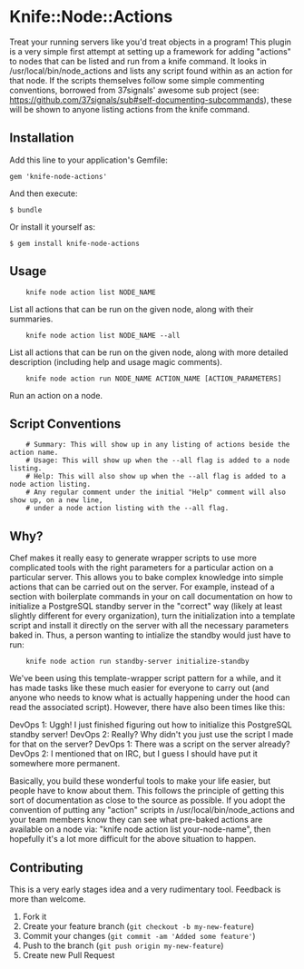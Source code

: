# Knife::Node::Actions

Treat your running servers like you'd treat objects in a program! This plugin is a very simple first attempt at setting up a framework for adding "actions" to nodes that can be listed and run from a knife command. It looks in /usr/local/bin/node_actions and lists any script found within as an action for that node. If the scripts themselves follow some simple commenting conventions, borrowed from 37signals' awesome sub project (see: https://github.com/37signals/sub#self-documenting-subcommands), these will be shown to anyone listing actions from the knife command.

## Installation

Add this line to your application's Gemfile:

    gem 'knife-node-actions'

And then execute:

    $ bundle

Or install it yourself as:

    $ gem install knife-node-actions

## Usage

```console
	knife node action list NODE_NAME
```

List all actions that can be run on the given node, along with their summaries.

```console
	knife node action list NODE_NAME --all
```

List all actions that can be run on the given node, along with more detailed description (including help and usage magic comments).

```console
	knife node action run NODE_NAME ACTION_NAME [ACTION_PARAMETERS]
```

Run an action on a node.

## Script Conventions

```
	# Summary: This will show up in any listing of actions beside the action name.
	# Usage: This will show up when the --all flag is added to a node listing.
	# Help: This will also show up when the --all flag is added to a node action listing.
	# Any regular comment under the initial "Help" comment will also show up, on a new line,
	# under a node action listing with the --all flag.
```

## Why?

Chef makes it really easy to generate wrapper scripts to use more complicated tools with the right parameters for a particular action on a particular server. This allows you to bake complex knowledge into simple actions that can be carried out on the server. For example, instead of a section with boilerplate commands in your on call documentation on how to initialize a PostgreSQL standby server in the "correct" way (likely at least slightly different for every organization), turn the initialization into a template script and install it directly on the server with all the necessary parameters baked in. Thus, a person wanting to intialize the standby would just have to run:

```console
	knife node action run standby-server initialize-standby
```

We've been using this template-wrapper script pattern for a while, and it has made tasks like these much easier for everyone to carry out (and anyone who needs to know what is actually happening under the hood can read the associated script). However, there have also been times like this:

DevOps 1: Uggh! I just finished figuring out how to initialize this PostgreSQL standby server!
DevOps 2: Really? Why didn't you just use the script I made for that on the server?
DevOps 1: There was a script on the server already?
DevOps 2: I mentioned that on IRC, but I guess I should have put it somewhere more permanent.

Basically, you build these wonderful tools to make your life easier, but people have to know about them. This follows the principle of getting this sort of documentation as close to the source as possible. If you adopt the convention of putting any "action" scripts in /usr/local/bin/node_actions and your team members know they can see what pre-baked actions are available on a node via: "knife node action list your-node-name", then hopefully it's a lot more difficult for the above situation to happen.

## Contributing

This is a very early stages idea and a very rudimentary tool. Feedback is more than welcome.

1. Fork it
2. Create your feature branch (`git checkout -b my-new-feature`)
3. Commit your changes (`git commit -am 'Added some feature'`)
4. Push to the branch (`git push origin my-new-feature`)
5. Create new Pull Request
